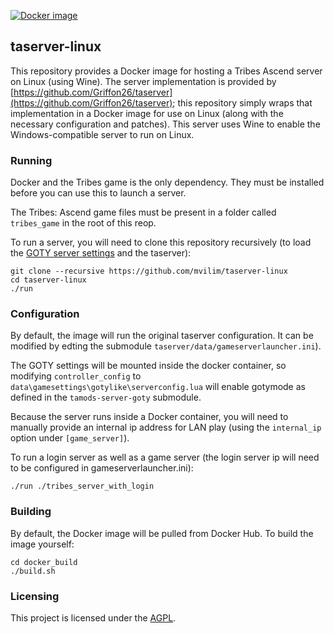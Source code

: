 <!---
Copyright (c) 2019 Michael Vilim

This file is part of the taserver-linux library. It is currently hosted at
https://github.com/mvilim/taserver-linux

taserver-linux is licensed under the AGPL. A copy of the license can be
found in the root folder of the project.
-->

[![Docker image](https://shields.beevelop.com/docker/image/image-size/mvilim/taserver-linux/latest.svg)](https://hub.docker.com/r/mvilim/taserver-linux)

## taserver-linux

This repository provides a Docker image for hosting a Tribes Ascend server on Linux (using Wine). The server implementation is provided by [https://github.com/Griffon26/taserver](https://github.com/Griffon26/taserver); this repository simply wraps that implementation in a Docker image for use on Linux (along with the necessary configuration and patches). This server uses Wine to enable the Windows-compatible server to run on Linux.

### Running

Docker and the Tribes game is the only dependency. They must be installed before you can use this to launch a server.

The Tribes: Ascend game files must be present in a folder called `tribes_game` in the root of this reop.

To run a server, you will need to clone this repository recursively (to load the [GOTY server settings](https://github.com/mcoot/tamods-server-gotylike) and the taserver):

```
git clone --recursive https://github.com/mvilim/taserver-linux
cd taserver-linux
./run
```

### Configuration

By default, the image will run the original taserver configuration. It can be modified by edting the submodule `taserver/data/gameserverlauncher.ini`).

The GOTY settings will be mounted inside the docker container, so modifying `controller_config` to `data\gamesettings\gotylike\serverconfig.lua` will enable gotymode as defined in the `tamods-server-goty` submodule.

Because the server runs inside a Docker container, you will need to manually provide an internal ip address for LAN play (using the `internal_ip` option under `[game_server]`).

To run a login server as well as a game server (the login server ip will need to be configured in gameserverlauncher.ini):

```
./run ./tribes_server_with_login
```

### Building

By default, the Docker image will be pulled from Docker Hub. To build the image yourself:

```
cd docker_build
./build.sh
```

### Licensing

This project is licensed under the [AGPL](https://github.com/mvilim/taserver-linux/blob/master/LICENSE).
